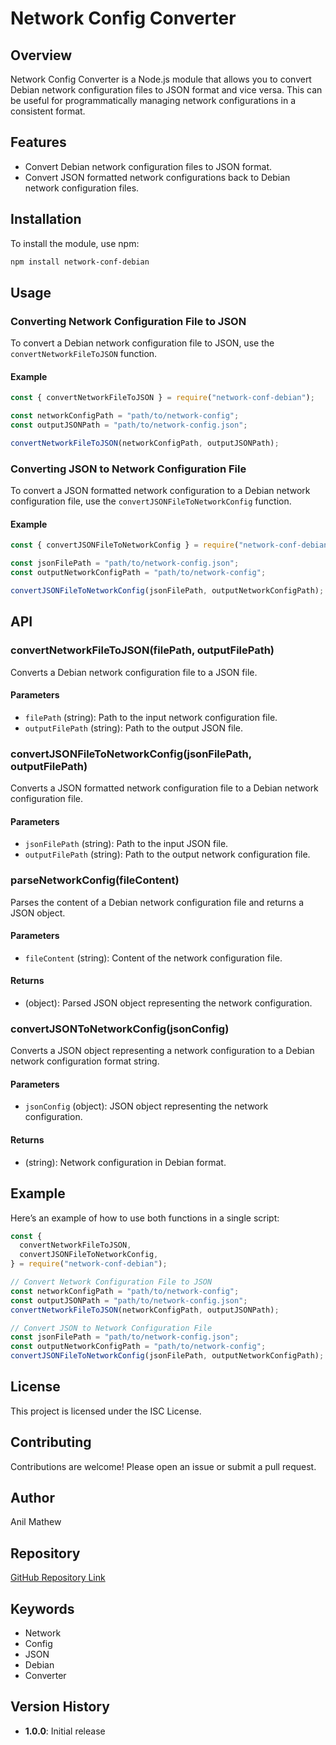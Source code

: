 # Network Config Converter

## Overview

Network Config Converter is a Node.js module that allows you to convert Debian network configuration files to JSON format and vice versa. This can be useful for programmatically managing network configurations in a consistent format.

## Features

- Convert Debian network configuration files to JSON format.
- Convert JSON formatted network configurations back to Debian network configuration files.

## Installation

To install the module, use npm:

```bash
npm install network-conf-debian
```

## Usage

### Converting Network Configuration File to JSON

To convert a Debian network configuration file to JSON, use the `convertNetworkFileToJSON` function.

#### Example

```javascript
const { convertNetworkFileToJSON } = require("network-conf-debian");

const networkConfigPath = "path/to/network-config";
const outputJSONPath = "path/to/network-config.json";

convertNetworkFileToJSON(networkConfigPath, outputJSONPath);
```

### Converting JSON to Network Configuration File

To convert a JSON formatted network configuration to a Debian network configuration file, use the `convertJSONFileToNetworkConfig` function.

#### Example

```javascript
const { convertJSONFileToNetworkConfig } = require("network-conf-debian");

const jsonFilePath = "path/to/network-config.json";
const outputNetworkConfigPath = "path/to/network-config";

convertJSONFileToNetworkConfig(jsonFilePath, outputNetworkConfigPath);
```

## API

### convertNetworkFileToJSON(filePath, outputFilePath)

Converts a Debian network configuration file to a JSON file.

#### Parameters

- `filePath` (string): Path to the input network configuration file.
- `outputFilePath` (string): Path to the output JSON file.

### convertJSONFileToNetworkConfig(jsonFilePath, outputFilePath)

Converts a JSON formatted network configuration file to a Debian network configuration file.

#### Parameters

- `jsonFilePath` (string): Path to the input JSON file.
- `outputFilePath` (string): Path to the output network configuration file.

### parseNetworkConfig(fileContent)

Parses the content of a Debian network configuration file and returns a JSON object.

#### Parameters

- `fileContent` (string): Content of the network configuration file.

#### Returns

- (object): Parsed JSON object representing the network configuration.

### convertJSONToNetworkConfig(jsonConfig)

Converts a JSON object representing a network configuration to a Debian network configuration format string.

#### Parameters

- `jsonConfig` (object): JSON object representing the network configuration.

#### Returns

- (string): Network configuration in Debian format.

## Example

Here’s an example of how to use both functions in a single script:

```javascript
const {
  convertNetworkFileToJSON,
  convertJSONFileToNetworkConfig,
} = require("network-conf-debian");

// Convert Network Configuration File to JSON
const networkConfigPath = "path/to/network-config";
const outputJSONPath = "path/to/network-config.json";
convertNetworkFileToJSON(networkConfigPath, outputJSONPath);

// Convert JSON to Network Configuration File
const jsonFilePath = "path/to/network-config.json";
const outputNetworkConfigPath = "path/to/network-config";
convertJSONFileToNetworkConfig(jsonFilePath, outputNetworkConfigPath);
```

## License

This project is licensed under the ISC License.

## Contributing

Contributions are welcome! Please open an issue or submit a pull request.

## Author

Anil Mathew

## Repository

[GitHub Repository Link](https://github.com/lonelypx/network-conf-debian)

## Keywords

- Network
- Config
- JSON
- Debian
- Converter

## Version History

- **1.0.0**: Initial release
